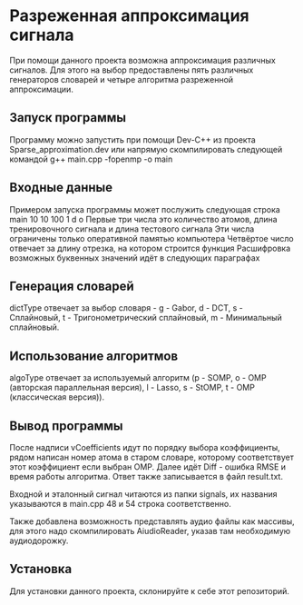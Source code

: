 # Разреженная аппроксимация сигнала
При помощи данного проекта возможна аппроксимация различных сигналов. Для этого на выбор предоставлены пять различных генераторов словарей и четыре алгоритма разреженной аппроксимации.

## Запуск программы
Программу можно запустить при помощи Dev-C++ из проекта Sparse_approximation.dev или напрямую скомпилировать следующей командой
g++ main.cpp -fopenmp -o main

## Входные данные
Примером запуска программы может послужить следующая строка
main 10 10 100 1 d o
Первые три числа это количество атомов, длина тренировочного сигнала и длина тестового сигнала
Эти числа ограничены только оперативной памятью компьютера
Четвёртое число отвечает за длину отрезка, на котором строится функция
Расшифровка возможных буквенных значений идёт в следующих параграфах

## Генерация словарей
dictType отвечает за выбор словаря - g - Gabor, d - DCT, s - Сплайновый, t - Тригонометрический сплайновый, m - Минимальный сплайновый.

## Использование алгоритмов
algoType отвечает за используемый алгоритм (p - SOMP, o - OMP (авторская параллельная версия), l - Lasso, s - StOMP, t - OMP (классическая версия)).

## Вывод программы
После надписи vCoefficients идут по порядку выбора коэффициенты, рядом написан номер атома в старом словаре, которому соответствует этот коэффициент если выбран OMP.
Далее идёт Diff - ошибка RMSE и время работы алгоритма.
Ответ также записывается в файл result.txt.

Входной и эталонный сигнал читаются из папки signals, их названия указываются в main.cpp 48 и 54 строка соответственно.

Также добавлена возможность представлять аудио файлы как массивы, для этого надо скомпилировать AiudioReader, указав там необходимую аудиодорожку.

## Установка
Для установки данного проекта, склонируйте к себе этот репозиторий.